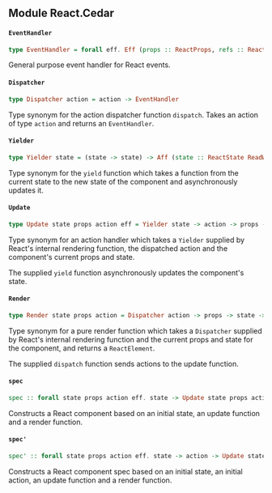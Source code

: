 ## Module React.Cedar

#### `EventHandler`

``` purescript
type EventHandler = forall eff. Eff (props :: ReactProps, refs :: ReactRefs (read :: Read), state :: ReactState ReadWrite | eff) Unit
```

General purpose event handler for React events.

#### `Dispatcher`

``` purescript
type Dispatcher action = action -> EventHandler
```

Type synonym for the action dispatcher function `dispatch`.
Takes an action of type `action` and returns an `EventHandler`.

#### `Yielder`

``` purescript
type Yielder state = (state -> state) -> Aff (state :: ReactState ReadWrite) state
```

Type synonym for the `yield` function which takes a function from the
current state to the new state of the component and asynchronously
updates it.

#### `Update`

``` purescript
type Update state props action eff = Yielder state -> action -> props -> state -> Aff eff state
```

Type synonym for an action handler which takes a `Yielder` supplied by
React's internal rendering function, the dispatched action and the
component's current props and state.

The supplied `yield` function asynchronously updates the component's state.

#### `Render`

``` purescript
type Render state props action = Dispatcher action -> props -> state -> ReactElement
```

Type synonym for a pure render function which takes a `Dispatcher` supplied
by React's internal rendering function and the current props and state for
the component, and returns a `ReactElement`.

The supplied `dispatch` function sends actions to the update function.

#### `spec`

``` purescript
spec :: forall state props action eff. state -> Update state props action eff -> Render state props action -> ReactSpec props state eff
```

Constructs a React component based on an initial state, an update function
and a render function.

#### `spec'`

``` purescript
spec' :: forall state props action eff. state -> action -> Update state props action eff -> Render state props action -> ReactSpec props state eff
```

Constructs a React component spec based on an initial state,
an initial action, an update function and a render function.


